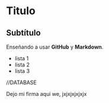 # Titulo

## Subtítulo

Enseñando a usar **GitHub** y **Markdown**.

- lista 1
- lista 2
- lista 3





//DATABASE














Dejo mi firma aqui we, jxjxjxjxjxjx